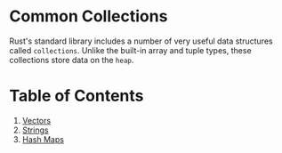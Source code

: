# Common Collections

Rust's standard library includes a number of very useful data structures called ``collections``. Unlike the built-in array and tuple types, these collections store data on the ``heap``.

# Table of Contents

1. [Vectors](./1_storing_lists_of_values_with_vectors.md)
2. [Strings](./2_storing_utf_8_encoded_text_with_strings.md)
3. [Hash Maps](./3_storing_keys_with_associated_values_in_hash_maps.md)

